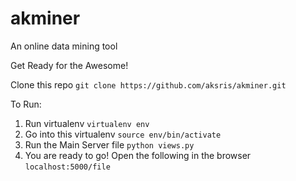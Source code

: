 # akminer
An online data mining tool

Get Ready for the Awesome!

Clone this repo
`git clone https://github.com/aksris/akminer.git`

To Run:
  1. Run virtualenv
  `virtualenv env`
  2. Go into this virtualenv
  `source env/bin/activate`
  3. Run the Main Server file
  `python views.py`
  4. You are ready to go! Open the following in the browser
  `localhost:5000/file`
